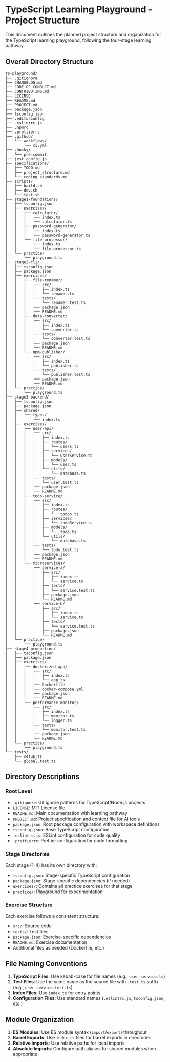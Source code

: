 # TypeScript Learning Playground - Project Structure

This document outlines the planned project structure and organization for the TypeScript learning playground, following the four-stage learning pathway.

## Overall Directory Structure

```
ts-playground/
├── .gitignore
├── CHANGELOG.md
├── CODE_OF_CONDUCT.md
├── CONTRIBUTING.md
├── LICENSE
├── README.md
├── PROJECT.md
├── package.json
├── tsconfig.json
├── .editorconfig
├── .eslintrc.js
├── .npmrc
├── .prettierrc
├── .github/
│   └── workflows/
│       └── ci.yml
├── .husky/
│   └── pre-commit
├── jest.config.js
├── specifications/
│   ├── TODO.md
│   ├── project_structure.md
│   └── coding_standards.md
├── scripts/
│   ├── build.sh
│   ├── dev.sh
│   └── test.sh
├── stage1-foundations/
│   ├── tsconfig.json
│   ├── exercises/
│   │   ├── calculator/
│   │   │   ├── index.ts
│   │   │   └── calculator.ts
│   │   ├── password-generator/
│   │   │   ├── index.ts
│   │   │   └── password-generator.ts
│   │   └── file-processor/
│   │       ├── index.ts
│   │       └── file-processor.ts
│   └── practice/
│       └── playground.ts
├── stage2-cli/
│   ├── tsconfig.json
│   ├── package.json
│   ├── exercises/
│   │   ├── file-renamer/
│   │   │   ├── src/
│   │   │   │   ├── index.ts
│   │   │   │   └── renamer.ts
│   │   │   ├── tests/
│   │   │   │   └── renamer.test.ts
│   │   │   ├── package.json
│   │   │   └── README.md
│   │   ├── data-converter/
│   │   │   ├── src/
│   │   │   │   ├── index.ts
│   │   │   │   └── converter.ts
│   │   │   ├── tests/
│   │   │   │   └── converter.test.ts
│   │   │   ├── package.json
│   │   │   └── README.md
│   │   └── npm-publisher/
│   │       ├── src/
│   │       │   ├── index.ts
│   │       │   └── publisher.ts
│   │       ├── tests/
│   │       │   └── publisher.test.ts
│   │       ├── package.json
│   │       └── README.md
│   └── practice/
│       └── playground.ts
├── stage3-backend/
│   ├── tsconfig.json
│   ├── package.json
│   ├── shared/
│   │   └── types/
│   │       └── index.ts
│   ├── exercises/
│   │   ├── user-api/
│   │   │   ├── src/
│   │   │   │   ├── index.ts
│   │   │   │   ├── routes/
│   │   │   │   │   └── users.ts
│   │   │   │   ├── services/
│   │   │   │   │   └── userService.ts
│   │   │   │   ├── models/
│   │   │   │   │   └── user.ts
│   │   │   │   └── utils/
│   │   │   │       └── database.ts
│   │   │   ├── tests/
│   │   │   │   └── user.test.ts
│   │   │   ├── package.json
│   │   │   └── README.md
│   │   ├── todo-service/
│   │   │   ├── src/
│   │   │   │   ├── index.ts
│   │   │   │   ├── routes/
│   │   │   │   │   └── todos.ts
│   │   │   │   ├── services/
│   │   │   │   │   └── todoService.ts
│   │   │   │   ├── models/
│   │   │   │   │   └── todo.ts
│   │   │   │   └── utils/
│   │   │   │       └── database.ts
│   │   │   ├── tests/
│   │   │   │   └── todo.test.ts
│   │   │   ├── package.json
│   │   │   └── README.md
│   │   └── microservices/
│   │       ├── service-a/
│   │       │   ├── src/
│   │       │   │   ├── index.ts
│   │       │   │   └── service.ts
│   │       │   ├── tests/
│   │       │   │   └── service.test.ts
│   │       │   ├── package.json
│   │       │   └── README.md
│   │       └── service-b/
│   │           ├── src/
│   │           │   ├── index.ts
│   │           │   └── service.ts
│   │           ├── tests/
│   │           │   └── service.test.ts
│   │           ├── package.json
│   │           └── README.md
│   └── practice/
│       └── playground.ts
├── stage4-production/
│   ├── tsconfig.json
│   ├── package.json
│   ├── exercises/
│   │   ├── dockerized-app/
│   │   │   ├── src/
│   │   │   │   ├── index.ts
│   │   │   │   └── app.ts
│   │   │   ├── Dockerfile
│   │   │   ├── docker-compose.yml
│   │   │   ├── package.json
│   │   │   └── README.md
│   │   └── performance-monitor/
│   │       ├── src/
│   │       │   ├── index.ts
│   │       │   ├── monitor.ts
│   │       │   └── logger.ts
│   │       ├── tests/
│   │       │   └── monitor.test.ts
│   │       ├── package.json
│   │       └── README.md
│   └── practice/
│       └── playground.ts
└── tests/
    ├── setup.ts
    └── global.test.ts
```

## Directory Descriptions

### Root Level

- `.gitignore`: Git ignore patterns for TypeScript/Node.js projects
- `LICENSE`: MIT License file
- `README.md`: Main documentation with learning pathway
- `PROJECT.md`: Project specification and context file for AI tools
- `package.json`: Root package configuration with workspace definitions
- `tsconfig.json`: Base TypeScript configuration
- `.eslintrc.js`: ESLint configuration for code quality
- `.prettierrc`: Prettier configuration for code formatting

### Stage Directories

Each stage (1-4) has its own directory with:

- `tsconfig.json`: Stage-specific TypeScript configuration
- `package.json`: Stage-specific dependencies (if needed)
- `exercises/`: Contains all practice exercises for that stage
- `practice/`: Playground for experimentation

### Exercise Structure

Each exercise follows a consistent structure:

- `src/`: Source code
- `tests/`: Test files
- `package.json`: Exercise-specific dependencies
- `README.md`: Exercise documentation
- Additional files as needed (Dockerfile, etc.)

## File Naming Conventions

1. **TypeScript Files**: Use kebab-case for file names (e.g., `user-service.ts`)
2. **Test Files**: Use the same name as the source file with `.test.ts` suffix (e.g., `user-service.test.ts`)
3. **Index Files**: Use `index.ts` for entry points
4. **Configuration Files**: Use standard names (`.eslintrc.js`, `tsconfig.json`, etc.)

## Module Organization

1. **ES Modules**: Use ES module syntax (`import`/`export`) throughout
2. **Barrel Exports**: Use `index.ts` files for barrel exports in directories
3. **Relative Imports**: Use relative paths for local imports
4. **Absolute Imports**: Configure path aliases for shared modules when appropriate
